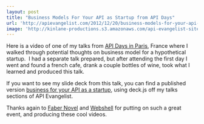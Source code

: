 ```yaml
---
layout: post
title: "Business Models For Your API as Startup from API Days"
url: 'http://apievangelist.com/2012/12/20/business-models-for-your-api-as-startup-from-api-days/'
image: 'http://kinlane-productions.s3.amazonaws.com/api-evangelist-site/blog/API-Talk-Kin-Lane.png'
---
```


Here is a video of one of my talks from [API Days in Paris][1], France where I walked through potential thoughts on business model for a hypothetical startup.  I had a separate talk prepared, but after attending the first day I went and found a french cafe, drank a couple bottles of wine, took what I learned and produced this talk.

If you want to see my slide deck from this talk, you can find a published version [business for your API as a startup][2], using deck.js off my talks sections of API Evangelist.

Thanks again to [Faber Novel][3] and [Webshell][4] for putting on such a great event, and producing these cool videos.

   [1]: http://apidays.io/ (API Days)
   [2]: http://apievangelist.com/talks/apidays/business-models/#/
   [3]: http://www.fabernovel.com/en/
   [4]: http://webshell.io (Webshell)
